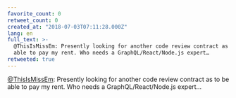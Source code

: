 ```yaml
---
favorite_count: 0
retweet_count: 0
created_at: "2018-07-03T07:11:28.000Z"
lang: en
full_text: >-
  @ThisIsMissEm: Presently looking for another code review contract as to be
  able to pay my rent. Who needs a GraphQL/React/Node.js expert…
retweeted: true
---
```


[@ThisIsMissEm](https://twitter.com/ThisIsMissEm): Presently looking for another
code review contract as to be able to pay my rent. Who needs a
GraphQL/React/Node.js expert…
